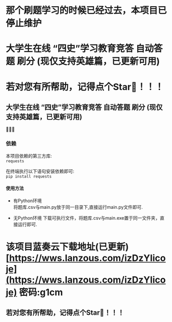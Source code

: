# 那个刷题学习的时候已经过去，本项目已停止维护
# 大学生在线 “四史”学习教育竞答 自动答题 刷分 (现仅支持英雄篇，已更新可用)  
# 若对您有所帮助，记得点个Star🌟！！！ 
## 大学生在线 “四史”学习教育竞答 自动答题 刷分 (现仅支持英雄篇，已更新可用)  
 

🥰🥰🥰

### 依赖
本项目依赖的第三方库:  
`requests`  

在终端执行以下语句安装依赖即可:  
`pip install requests`  

#### 使用方法
+ 有Python环境  
  将题库.csv与main.py放于同一目录下,直接运行main.py文件即可.
  
+ 无Python环境
  下载可执行文件，将题库.csv与main.exe置于同一文件夹，直接运行即可.
 

# 该项目蓝奏云下载地址(已更新) [https://wws.lanzous.com/izDzYlicoje](https://wws.lanzous.com/izDzYlicoje) 密码:g1cm

## 若对您有所帮助，记得点个Star🌟！！！  
